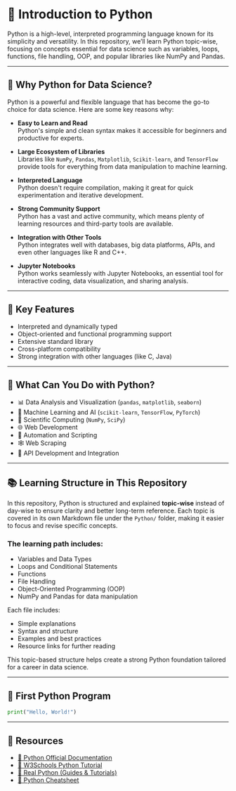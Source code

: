 # 🐍 Introduction to Python

Python is a high-level, interpreted programming language known for its simplicity and versatility. In this repository, we’ll learn Python topic-wise, focusing on concepts essential for data science such as variables, loops, functions, file handling, OOP, and popular libraries like NumPy and Pandas.

---

## 🐍 Why Python for Data Science?

Python is a powerful and flexible language that has become the go-to choice for data science. Here are some key reasons why:

- **Easy to Learn and Read**  
  Python's simple and clean syntax makes it accessible for beginners and productive for experts.

- **Large Ecosystem of Libraries**  
  Libraries like `NumPy`, `Pandas`, `Matplotlib`, `Scikit-learn`, and `TensorFlow` provide tools for everything from data manipulation to machine learning.

- **Interpreted Language**  
  Python doesn't require compilation, making it great for quick experimentation and iterative development.

- **Strong Community Support**  
  Python has a vast and active community, which means plenty of learning resources and third-party tools are available.

- **Integration with Other Tools**  
  Python integrates well with databases, big data platforms, APIs, and even other languages like R and C++.

- **Jupyter Notebooks**  
  Python works seamlessly with Jupyter Notebooks, an essential tool for interactive coding, data visualization, and sharing analysis.

---


## 🔧 Key Features

- Interpreted and dynamically typed
- Object-oriented and functional programming support
- Extensive standard library
- Cross-platform compatibility
- Strong integration with other languages (like C, Java)

---

## 🔨 What Can You Do with Python?

- 📊 Data Analysis and Visualization (`pandas`, `matplotlib`, `seaborn`)
- 🤖 Machine Learning and AI (`scikit-learn`, `TensorFlow`, `PyTorch`)
- 🧬 Scientific Computing (`NumPy`, `SciPy`)
- 🌐 Web Development
- 🧪 Automation and Scripting
- 🕸️ Web Scraping 
- 🧾 API Development and Integration

---


## 📚 Learning Structure in This Repository

In this repository, Python is structured and explained **topic-wise** instead of day-wise to ensure clarity and better long-term reference. Each topic is covered in its own Markdown file under the `Python/` folder, making it easier to focus and revise specific concepts.

### The learning path includes:
- Variables and Data Types
- Loops and Conditional Statements
- Functions
- File Handling
- Object-Oriented Programming (OOP)
- NumPy and Pandas for data manipulation

Each file includes:
- Simple explanations
- Syntax and structure
- Examples and best practices
- Resource links for further reading

This topic-based structure helps create a strong Python foundation tailored for a career in data science.


---


## 🚀 First Python Program

```python
print("Hello, World!")
```
---

## 🔗 Resources

- [📘 Python Official Documentation](https://docs.python.org/3/)
- [📘 W3Schools Python Tutorial](https://www.w3schools.com/python/)
- [📘 Real Python (Guides & Tutorials)](https://realpython.com/)
- [📘 Python Cheatsheet](https://www.pythoncheatsheet.org/)



